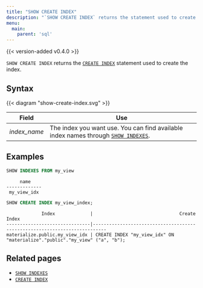 ```yaml
---
title: "SHOW CREATE INDEX"
description: "`SHOW CREATE INDEX` returns the statement used to create the index."
menu:
  main:
    parent: 'sql'
---
```


{{< version-added v0.4.0 >}}

`SHOW CREATE INDEX` returns the [`CREATE INDEX`](../create-index) statement used to create the index.

## Syntax

{{< diagram "show-create-index.svg" >}}

Field | Use
------|-----
_index&lowbar;name_ | The index you want use. You can find available index names through [`SHOW INDEXES`](../show-indexes).

## Examples

```sql
SHOW INDEXES FROM my_view
```
```nofmt
     name
-------------
 my_view_idx
```
```sql
SHOW CREATE INDEX my_view_index;
```
```nofmt
             Index             |                                Create Index
-------------------------------|---------------------------------------------------------------------------
materialize.public.my_view_idx | CREATE INDEX "my_view_idx" ON "materialize"."public"."my_view" ("a", "b");
```

## Related pages

- [`SHOW INDEXES`](../show-indexes)
- [`CREATE INDEX`](../create-index)
